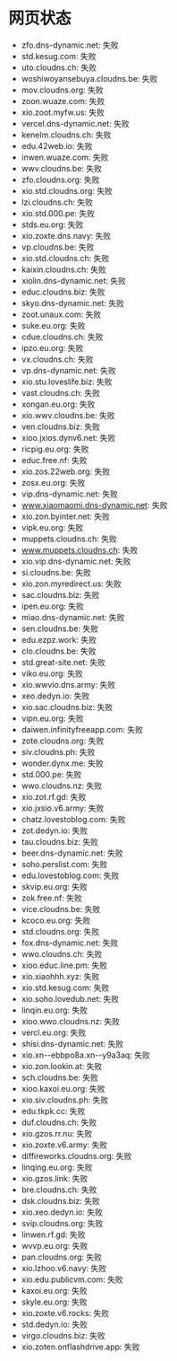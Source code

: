 # 网页状态
- zfo.dns-dynamic.net: 失败
- std.kesug.com: 失败
- uto.cloudns.ch: 失败
- woshiwoyansebuya.cloudns.be: 失败
- mov.cloudns.org: 失败
- zoon.wuaze.com: 失败
- xio.zoot.myfw.us: 失败
- vercel.dns-dynamic.net: 失败
- kenelm.cloudns.ch: 失败
- edu.42web.io: 失败
- inwen.wuaze.com: 失败
- wwv.cloudns.be: 失败
- zfo.cloudns.org: 失败
- xio.std.cloudns.org: 失败
- lzi.cloudns.ch: 失败
- xio.std.000.pe: 失败
- stds.eu.org: 失败
- xio.zoxte.dns.navy: 失败
- vp.cloudns.be: 失败
- xio.std.cloudns.ch: 失败
- kaixin.cloudns.ch: 失败
- xiolin.dns-dynamic.net: 失败
- educ.cloudns.biz: 失败
- skyo.dns-dynamic.net: 失败
- zoot.unaux.com: 失败
- suke.eu.org: 失败
- cdue.cloudns.ch: 失败
- ipzo.eu.org: 失败
- vx.cloudns.ch: 失败
- vp.dns-dynamic.net: 失败
- xio.stu.loveslife.biz: 失败
- vast.cloudns.ch: 失败
- xongan.eu.org: 失败
- xio.wwv.cloudns.be: 失败
- ven.cloudns.biz: 失败
- xioo.jxios.dynv6.net: 失败
- ricpig.eu.org: 失败
- educ.free.nf: 失败
- xio.zos.22web.org: 失败
- zosx.eu.org: 失败
- vip.dns-dynamic.net: 失败
- www.xiaomaomi.dns-dynamic.net: 失败
- xio.zon.byinter.net: 失败
- vipk.eu.org: 失败
- muppets.cloudns.ch: 失败
- www.muppets.cloudns.ch: 失败
- xio.vip.dns-dynamic.net: 失败
- si.cloudns.be: 失败
- xio.zon.myredirect.us: 失败
- sac.cloudns.biz: 失败
- ipen.eu.org: 失败
- miao.dns-dynamic.net: 失败
- sen.cloudns.be: 失败
- edu.ezpz.work: 失败
- clo.cloudns.be: 失败
- std.great-site.net: 失败
- viko.eu.org: 失败
- xio.wwvio.dns.army: 失败
- xeo.dedyn.io: 失败
- xio.sac.cloudns.biz: 失败
- vipn.eu.org: 失败
- daiwen.infinityfreeapp.com: 失败
- zote.cloudns.org: 失败
- siv.cloudns.ph: 失败
- wonder.dynx.me: 失败
- std.000.pe: 失败
- wwo.cloudns.nz: 失败
- xio.zot.rf.gd: 失败
- xio.jxsio.v6.army: 失败
- chatz.lovestoblog.com: 失败
- zot.dedyn.io: 失败
- tau.cloudns.biz: 失败
- beer.dns-dynamic.net: 失败
- soho.perslist.com: 失败
- edu.lovestoblog.com: 失败
- skvip.eu.org: 失败
- zok.free.nf: 失败
- vice.cloudns.be: 失败
- kcoco.eu.org: 失败
- std.cloudns.org: 失败
- fox.dns-dynamic.net: 失败
- wwo.cloudns.ch: 失败
- xioo.educ.line.pm: 失败
- xio.xiaohhh.xyz: 失败
- xio.std.kesug.com: 失败
- xio.soho.lovedub.net: 失败
- linqin.eu.org: 失败
- xioo.wwo.cloudns.nz: 失败
- vercl.eu.org: 失败
- shisi.dns-dynamic.net: 失败
- xio.xn--ebbpo8a.xn--y9a3aq: 失败
- xio.zon.lookin.at: 失败
- sch.cloudns.be: 失败
- xioo.kaxoi.eu.org: 失败
- xio.siv.cloudns.ph: 失败
- edu.tkpk.cc: 失败
- duf.cloudns.ch: 失败
- xio.gzos.rr.nu: 失败
- xio.zoxte.v6.army: 失败
- diffireworks.cloudns.org: 失败
- linqing.eu.org: 失败
- xio.gzos.link: 失败
- bre.cloudns.ch: 失败
- dsk.cloudns.biz: 失败
- xio.xeo.dedyn.io: 失败
- svip.cloudns.org: 失败
- linwen.rf.gd: 失败
- wvvp.eu.org: 失败
- pan.cloudns.org: 失败
- xio.lzhoo.v6.navy: 失败
- xio.edu.publicvm.com: 失败
- kaxoi.eu.org: 失败
- skyle.eu.org: 失败
- xio.zoxte.v6.rocks: 失败
- std.dedyn.io: 失败
- virgo.cloudns.biz: 失败
- xio.zoten.onflashdrive.app: 失败

